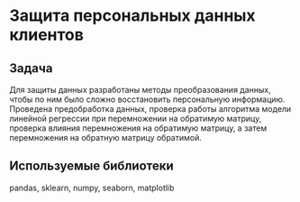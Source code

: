 # Защита персональных данных клиентов

## Задача
Для защиты данных разработаны методы преобразования данных, чтобы по ним было сложно восстановить персональную информацию. 
Проведена предобработка данных, проверка работы алгоритма модели линейной регрессии при перемножении на обратимую матрицу, проверка влияния перемножения на обратимую матрицу, а затем перемножения на обратную матрицу обратимой. 
## Используемые библиотеки
pandas, sklearn, numpy, seaborn, matplotlib
